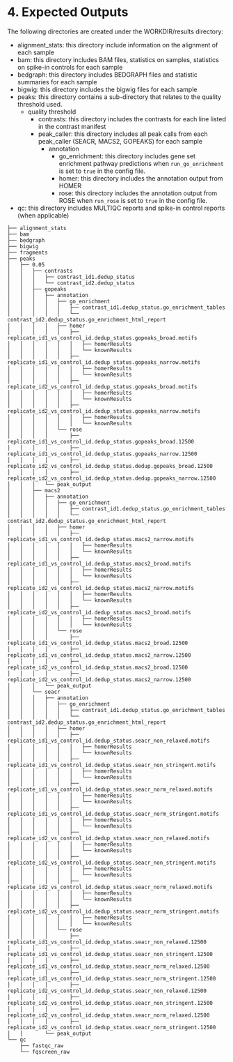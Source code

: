 # 4. Expected Outputs
The following directories are created under the WORKDIR/results directory:

- alignment_stats: this directory include information on the alignment of each sample
- bam: this directory includes BAM files, statistics on samples, statistics on spike-in controls for each sample
- bedgraph: this directory includes BEDGRAPH files and statistic summaries for each sample
- bigwig: this directory includes the bigwig files for each sample 
- peaks: this directory contains a sub-directory that relates to the quality threshold used.
    - quality threshold
        - contrasts: this directory includes the contrasts for each line listed in the contrast manifest
        - peak_caller: this directory includes all peak calls from each peak_caller (SEACR, MACS2, GOPEAKS) for each sample
            - annotation
                - go_enrichment: this directory includes gene set enrichment pathway predictions when `run_go_enrichment` is set to `true` in the config file.
                - homer: this directory includes the annotation output from HOMER
                - rose: this directory includes the annotation output from ROSE when `run_rose` is set to `true` in the config file.
- qc: this directory includes MULTIQC reports and spike-in control reports (when applicable)

```
├── alignment_stats
├── bam
├── bedgraph
├── bigwig
├── fragments
├── peaks
│   ├── 0.05
│   │   ├── contrasts
│   │   │   ├── contrast_id1.dedup_status
│   │   │   └── contrast_id2.dedup_status
│   │   ├── gopeaks
│   │   │   ├── annotation
│   │   │   │   ├── go_enrichment
│   │   │   │   │   ├── contrast_id1.dedup_status.go_enrichment_tables
│   │   │   │   │   └── contrast_id2.dedup_status.go_enrichment_html_report
│   │   │   │   ├── homer
│   │   │   │   │   ├── replicate_id1_vs_control_id.dedup_status.gopeaks_broad.motifs
│   │   │   │   │   │   ├── homerResults
│   │   │   │   │   │   └── knownResults
│   │   │   │   │   ├── replicate_id1_vs_control_id.dedup_status.gopeaks_narrow.motifs
│   │   │   │   │   │   ├── homerResults
│   │   │   │   │   │   └── knownResults
│   │   │   │   │   ├── replicate_id2_vs_control_id.dedup_status.gopeaks_broad.motifs
│   │   │   │   │   │   ├── homerResults
│   │   │   │   │   │   └── knownResults
│   │   │   │   │   ├── replicate_id2_vs_control_id.dedup_status.gopeaks_narrow.motifs
│   │   │   │   │   │   ├── homerResults
│   │   │   │   │   │   └── knownResults
│   │   │   │   └── rose
│   │   │   │       ├── replicate_id1_vs_control_id.dedup_status.gopeaks_broad.12500
│   │   │   │       ├── replicate_id1_vs_control_id.dedup_status.gopeaks_narrow.12500
│   │   │   │       ├── replicate_id2_vs_control_id.dedup_status.dedup.gopeaks_broad.12500
│   │   │   │       ├── replicate_id2_vs_control_id.dedup_status.dedup.gopeaks_narrow.12500
│   │   │   └── peak_output
│   │   ├── macs2
│   │   │   ├── annotation
│   │   │   │   ├── go_enrichment
│   │   │   │   │   ├── contrast_id1.dedup_status.go_enrichment_tables
│   │   │   │   │   └── contrast_id2.dedup_status.go_enrichment_html_report
│   │   │   │   ├── homer
│   │   │   │   │   ├── replicate_id1_vs_control_id.dedup_status.macs2_narrow.motifs
│   │   │   │   │   │   ├── homerResults
│   │   │   │   │   │   └── knownResults
│   │   │   │   │   ├── replicate_id1_vs_control_id.dedup_status.macs2_broad.motifs
│   │   │   │   │   │   ├── homerResults
│   │   │   │   │   │   └── knownResults
│   │   │   │   │   ├── replicate_id2_vs_control_id.dedup_status.macs2_narrow.motifs
│   │   │   │   │   │   ├── homerResults
│   │   │   │   │   │   └── knownResults
│   │   │   │   │   ├── replicate_id2_vs_control_id.dedup_status.macs2_broad.motifs
│   │   │   │   │   │   ├── homerResults
│   │   │   │   │   │   └── knownResults
│   │   │   │   └── rose
│   │   │   │       ├── replicate_id1_vs_control_id.dedup_status.macs2_broad.12500
│   │   │   │       ├── replicate_id1_vs_control_id.dedup_status.macs2_narrow.12500
│   │   │   │       ├── replicate_id2_vs_control_id.dedup_status.macs2_broad.12500
│   │   │   │       ├── replicate_id2_vs_control_id.dedup_status.macs2_narrow.12500
│   │   │   └── peak_output
│   │   └── seacr
│   │   │   ├── annotation
│   │   │   │   ├── go_enrichment
│   │   │   │   │   ├── contrast_id1.dedup_status.go_enrichment_tables
│   │   │   │   │   └── contrast_id2.dedup_status.go_enrichment_html_report
│   │   │   │   ├── homer
│   │   │   │   │   ├── replicate_id1_vs_control_id.dedup_status.seacr_non_relaxed.motifs
│   │   │   │   │   │   ├── homerResults
│   │   │   │   │   │   └── knownResults
│   │   │   │   │   ├── replicate_id1_vs_control_id.dedup_status.seacr_non_stringent.motifs
│   │   │   │   │   │   ├── homerResults
│   │   │   │   │   │   └── knownResults
│   │   │   │   │   ├── replicate_id1_vs_control_id.dedup_status.seacr_norm_relaxed.motifs
│   │   │   │   │   │   ├── homerResults
│   │   │   │   │   │   └── knownResults
│   │   │   │   │   ├── replicate_id1_vs_control_id.dedup_status.seacr_norm_stringent.motifs
│   │   │   │   │   │   ├── homerResults
│   │   │   │   │   │   └── knownResults
│   │   │   │   │   ├── replicate_id2_vs_control_id.dedup_status.seacr_non_relaxed.motifs
│   │   │   │   │   │   ├── homerResults
│   │   │   │   │   │   └── knownResults
│   │   │   │   │   ├── replicate_id2_vs_control_id.dedup_status.seacr_non_stringent.motifs
│   │   │   │   │   │   ├── homerResults
│   │   │   │   │   │   └── knownResults
│   │   │   │   │   ├── replicate_id2_vs_control_id.dedup_status.seacr_norm_relaxed.motifs
│   │   │   │   │   │   ├── homerResults
│   │   │   │   │   │   └── knownResults
│   │   │   │   │   ├── replicate_id2_vs_control_id.dedup_status.seacr_norm_stringent.motifs
│   │   │   │   │   │   ├── homerResults
│   │   │   │   │   │   └── knownResults
│   │   │   │   └── rose
│   │   │   │       ├── replicate_id1_vs_control_id.dedup_status.seacr_non_relaxed.12500
│   │   │   │       ├── replicate_id1_vs_control_id.dedup_status.seacr_non_stringent.12500
│   │   │   │       ├── replicate_id1_vs_control_id.dedup_status.seacr_norm_relaxed.12500
│   │   │   │       ├── replicate_id1_vs_control_id.dedup_status.seacr_norm_stringent.12500
│   │   │   │       ├── replicate_id2_vs_control_id.dedup_status.seacr_non_relaxed.12500
│   │   │   │       ├── replicate_id2_vs_control_id.dedup_status.seacr_non_stringent.12500
│   │   │   │       ├── replicate_id2_vs_control_id.dedup_status.seacr_norm_relaxed.12500
│   │   │   │       ├── replicate_id2_vs_control_id.dedup_status.seacr_norm_stringent.12500
│   │       └── peak_output
└── qc
    ├── fastqc_raw
    └── fqscreen_raw
```